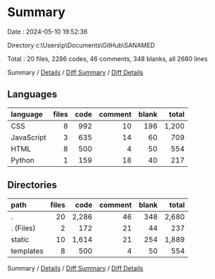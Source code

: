 # Summary

Date : 2024-05-10 19:52:36

Directory c:\\Users\\p\\Documents\\GitHub\\SANAMED

Total : 20 files,  2286 codes, 46 comments, 348 blanks, all 2680 lines

Summary / [Details](details.md) / [Diff Summary](diff.md) / [Diff Details](diff-details.md)

## Languages
| language | files | code | comment | blank | total |
| :--- | ---: | ---: | ---: | ---: | ---: |
| CSS | 8 | 992 | 10 | 198 | 1,200 |
| JavaScript | 3 | 635 | 14 | 60 | 709 |
| HTML | 8 | 500 | 4 | 50 | 554 |
| Python | 1 | 159 | 18 | 40 | 217 |

## Directories
| path | files | code | comment | blank | total |
| :--- | ---: | ---: | ---: | ---: | ---: |
| . | 20 | 2,286 | 46 | 348 | 2,680 |
| . (Files) | 2 | 172 | 21 | 44 | 237 |
| static | 10 | 1,614 | 21 | 254 | 1,889 |
| templates | 8 | 500 | 4 | 50 | 554 |

Summary / [Details](details.md) / [Diff Summary](diff.md) / [Diff Details](diff-details.md)